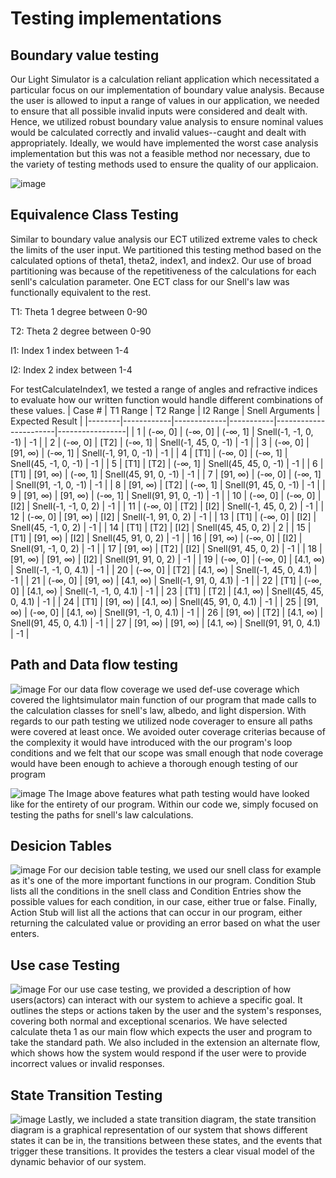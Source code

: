 # Testing implementations

## Boundary value testing
Our Light Simulator is a calculation reliant application which necessitated a particular focus on our implementation of boundary value analysis. Because the user is allowed to input a range of values in our application, we needed to ensure that all possible invalid inputs were considered and dealt with. Hence, we utilized robust boundary value analysis to ensure nominal values would be calculated correctly and invalid values--caught and dealt with appropriately. Ideally, we would have implemented the worst case analysis implementation but this was not a feasible method nor necessary, due to the variety of testing methods used to ensure the quality of our applicaion. 

![image](https://github.com/user-attachments/assets/5d22d011-d8c8-41dc-bb30-2876c36fea5b)

## Equivalence Class Testing
Similar to boundary value analysis our ECT utilized extreme vales to check the limits of the user input. We partitioned this testing method based on the calculated options of theta1, theta2, index1, and index2. Our use of broad partitioning was because of the repetitiveness of the calculations for each senll's calculation parameter. One ECT class for our Snell's law was functionally equivalent to the rest.

T1: Theta 1 degree between 0-90

T2: Theta 2 degree between 0-90

I1: Index 1 index between 1-4

I2: Index 2 index between 1-4

For testCalculateIndex1, we tested a range of angles and refractive indices to evaluate how our written function would handle different combinations of these values. 
| Case # | T1 Range   | T2 Range    | I2 Range  | Snell Arguments       | Expected Result |
|--------|------------|-------------|-----------|-----------------------|-----------------|
| 1      | (-∞, 0]    | (-∞, 0]     | (-∞, 1]   | Snell(-1, -1, 0, -1)  | -1              |
| 2      | (-∞, 0]    | [T2]        | (-∞, 1]   | Snell(-1, 45, 0, -1)  | -1              |
| 3      | (-∞, 0]    | [91, ∞)     | (-∞, 1]   | Snell(-1, 91, 0, -1)  | -1              |
| 4      | [T1]       | (-∞, 0]     | (-∞, 1]   | Snell(45, -1, 0, -1)  | -1              |
| 5      | [T1]       | [T2]        | (-∞, 1]   | Snell(45, 45, 0, -1)  | -1              |
| 6      | [T1]       | [91, ∞)     | (-∞, 1]   | Snell(45, 91, 0, -1)  | -1              |
| 7      | [91, ∞)    | (-∞, 0]     | (-∞, 1]   | Snell(91, -1, 0, -1)  | -1              |
| 8      | [91, ∞)    | [T2]        | (-∞, 1]   | Snell(91, 45, 0, -1)  | -1              |
| 9      | [91, ∞)    | [91, ∞)     | (-∞, 1]   | Snell(91, 91, 0, -1)  | -1              |
| 10     | (-∞, 0]    | (-∞, 0]     | [I2]      | Snell(-1, -1, 0, 2)   | -1              |
| 11     | (-∞, 0]    | [T2]        | [I2]      | Snell(-1, 45, 0, 2)   | -1              |
| 12     | (-∞, 0]    | [91, ∞)     | [I2]      | Snell(-1, 91, 0, 2)   | -1              |
| 13     | [T1]       | (-∞, 0]     | [I2]      | Snell(45, -1, 0, 2)   | -1              |
| 14     | [T1]       | [T2]        | [I2]      | Snell(45, 45, 0, 2)   | 2               |
| 15     | [T1]       | [91, ∞)     | [I2]      | Snell(45, 91, 0, 2)   | -1              |
| 16     | [91, ∞)    | (-∞, 0]     | [I2]      | Snell(91, -1, 0, 2)   | -1              |
| 17     | [91, ∞)    | [T2]        | [I2]      | Snell(91, 45, 0, 2)   | -1              |
| 18     | [91, ∞)    | [91, ∞)     | [I2]      | Snell(91, 91, 0, 2)   | -1              |
| 19     | (-∞, 0]    | (-∞, 0]     | [4.1, ∞)  | Snell(-1, -1, 0, 4.1) | -1              |
| 20     | (-∞, 0]    | [T2]        | [4.1, ∞)  | Snell(-1, 45, 0, 4.1) | -1              |
| 21     | (-∞, 0]    | [91, ∞)     | [4.1, ∞)  | Snell(-1, 91, 0, 4.1) | -1              |
| 22     | [T1]       | (-∞, 0]     | [4.1, ∞)  | Snell(-1, -1, 0, 4.1) | -1              |
| 23     | [T1]       | [T2]        | [4.1, ∞)  | Snell(45, 45, 0, 4.1) | -1              |
| 24     | [T1]       | [91, ∞)     | [4.1, ∞)  | Snell(45, 91, 0, 4.1) | -1              |
| 25     | [91, ∞)    | (-∞, 0]     | [4.1, ∞)  | Snell(91, -1, 0, 4.1) | -1              |
| 26     | [91, ∞)    | [T2]        | [4.1, ∞)  | Snell(91, 45, 0, 4.1) | -1              |
| 27     | [91, ∞)    | [91, ∞)     | [4.1, ∞)  | Snell(91, 91, 0, 4.1) | -1              |

## Path and Data flow testing 
![image](https://github.com/user-attachments/assets/fd9bf6e5-5540-4c2f-95d1-412d521e346b)
For our data flow coverage we used def-use coverage which covered the lightsimulator main function of our program that made calls to the calculation classes for snell's law, albedo, and light dispersion.
With regards to our path testing we utilized node coverager to ensure all paths were covered at least once. We avoided outer coverage criterias because of the complexity it would have introduced with the our program's loop conditions and we felt that our scope was small enough that node coverage would have been enough to achieve a thorough enough testing of our program

![image](https://github.com/user-attachments/assets/f270d676-a159-4f58-8824-d7fe60e5e5b8)
The Image above features what path testing would have looked like for the entirety of our program.
Within our code we, simply focused on testing the paths for snell's law calculations.

## Desicion Tables
![image](https://github.com/user-attachments/assets/fc1df9b9-cce3-4ae4-9a85-8ff5aee86578)
For our decision table testing, we used our snell class for example as it's one of the more important functions in our program. Condition Stub lists all the conditions in the snell class and Condition Entries show the possible values for each condition, in our case, either true or false. Finally, Action Stub will list all the actions that can occur in our program, either returning the calculated value or providing an error based on what the user enters.

## Use case Testing
![image](https://github.com/user-attachments/assets/88d2cddb-242f-4c92-9e95-26dc1d08d4ca)
For our use case testing, we provided a description of how users(actors) can interact with our system to achieve a specific goal. It outlines the steps or actions taken by the user and the system's responses, covering both normal and exceptional scenarios. We have selected calculate theta 1 as our main flow which expects the user and program to take the standard path. We also included in the extension an alternate flow, which shows how the system would respond if the user were to provide incorrect values or invalid responses.

## State Transition Testing
![image](https://github.com/user-attachments/assets/0958c3ce-877b-461f-bace-94d6ac101031)
Lastly, we included a state transition diagram, the state transition diagram is a graphical representation of our system that shows different states it can be in, the transitions between these states, and the events that trigger these transitions. It provides the testers a clear visual model of the dynamic behavior of our system.

